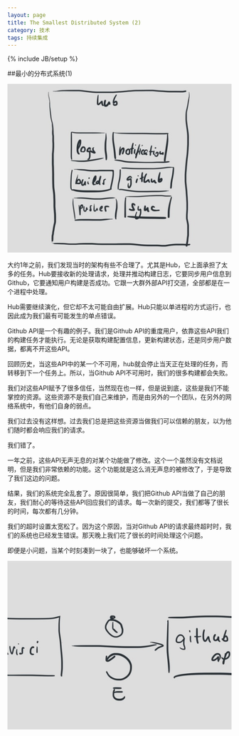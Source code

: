 ```yaml
---
layout: page  
title: The Smallest Distributed System (2)   
category: 技术   
tags: 持续集成    
---
```

{% include JB/setup %}


##最小的分布式系统(1)

![架构图4](/image/The_Smallest_Distributed_System_04.jpg)

大约1年之前，我们发现当时的架构有些不合理了。尤其是Hub，它上面承担了太多的任务。Hub要接收新的处理请求，处理并推动构建日志，它要同步用户信息到Github，它要通知用户构建是否成功。它跟一大群外部API打交道，全部都是在一个进程中处理。

Hub需要继续演化，但它却不太可能自由扩展。Hub只能以单进程的方式运行，也因此成为我们最有可能发生的单点错误。

Github API是一个有趣的例子。我们是Github API的重度用户，依靠这些API我们的构建任务才能执行。无论是获取构建配置信息，更新构建状态，还是同步用户数据，都离不开这些API。

回顾历史，当这些API中的某一个不可用，hub就会停止当天正在处理的任务，而转移到下一个任务上。所以，当Github API不可用时，我们的很多构建都会失败。

我们对这些API赋予了很多信任，当然现在也一样，但是说到底，这些是我们不能掌控的资源。这些资源不是我们自己来维护，而是由另外的一个团队，在另外的网络系统中，有他们自身的弱点。

我们过去没有这样想。过去我们总是把这些资源当做我们可以信赖的朋友，以为他们随时都会响应我们的请求。

我们错了。

一年之前，这些API无声无息的对某个功能做了修改。这个一个虽然没有文档说明，但是我们非常依赖的功能。这个功能就是这么消无声息的被修改了，于是导致了我们这边的问题。

结果，我们的系统完全乱套了。原因很简单，我们把Github API当做了自己的朋友，我们耐心的等待这些API回应我们的请求。每一次新的提交，我们都等了很长的时间，每次都有几分钟。

我们的超时设置太宽松了。因为这个原因，当对Github API的请求最终超时时，我们的系统也已经发生错误。那天晚上我们花了很长的时间处理这个问题。

即便是小问题，当某个时刻凑到一块了，也能够破坏一个系统。

![架构图5](/image/The_Smallest_Distributed_System_05.jpg)